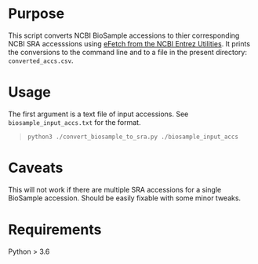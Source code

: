 # Purpose

This script converts NCBI BioSample accessions to thier corresponding NCBI SRA accesssions using [eFetch from the NCBI Entrez Utilities](https://www.ncbi.nlm.nih.gov/books/NBK25499/#chapter4.EFetch). It prints the conversions to the command line and to a file in the present directory: `converted_accs.csv`.

# Usage

The first argument is a text file of input accessions. See `biosample_input_accs.txt` for the format.

> `python3 ./convert_biosample_to_sra.py ./biosample_input_accs`

# Caveats
This will not work if there are multiple SRA accessions for a single BioSample accession. Should be easily fixable with some minor tweaks.

# Requirements

Python > 3.6